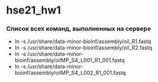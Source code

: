 # hse21_hw1

### Список всех команд, выполненных на сервере

- ln -s /usr/share/data-minor-bioinf/assembly/oil_R1.fastq
- ln -s /usr/share/data-minor-bioinf/assembly/oil_R2.fastq
- ln -s /usr/share/data-minor-bioinf/assembly/oilMP_S4_L001_R1_001.fastq
- ln -s /usr/share/data-minor-bioinf/assembly/oilMP_S4_L002_R1_001.fastq
